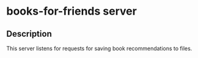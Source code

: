 # books-for-friends server

## Description

This server listens for requests for saving book recommendations to files.

